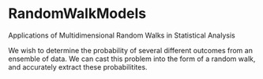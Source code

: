 # RandomWalkModels
Applications of Multidimensional Random Walks in Statistical Analysis 

We wish to determine the probability of several different outcomes from an ensemble of data. We can cast this problem into the form of a random walk, and accurately extract these probabilitites.

